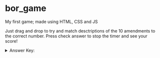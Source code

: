 # bor_game
My first game; made using HTML, CSS and JS

Just drag and drop to try and match desctriptions of the 10 amendments to the correct number. Press check answer to stop the timer and see your score!

 

<details><summary>Answer Key:</summary>
<p>

 1. "The freedom of speech, religion, and the press."

2. "The right to bear arms."

3. "Protection against quartering of troops."

4. "Protection against unreasonable searches and seizures."

5. "Protection of rights to life, liberty, and property."

6. "Rights of accused persons in criminal cases."

7. "Rights in civil cases."

8. "Excessive bail, cruel punishment."

9. "Rights retained by the people."
 
10. "Powers retained by the states and the people."

 </p>
</details>
